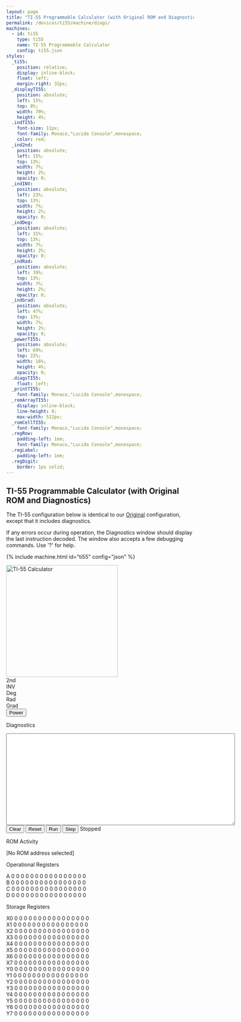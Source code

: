 ```yaml
---
layout: page
title: "TI-55 Programmable Calculator (with Original ROM and Diagnostics)"
permalink: /devices/ti55/machine/diags/
machines:
  - id: ti55
    type: ti55
    name: TI-55 Programmable Calculator
    config: ti55.json
styles:
  _ti55:
    position: relative;
    display: inline-block;
    float: left;
    margin-right: 32px;
  _displayTI55:
    position: absolute;
    left: 15%;
    top: 8%;
    width: 70%;
    height: 4%;
  .indTI55:
    font-size: 11px;
    font-family: Monaco,"Lucida Console",monospace;
    color: red;
  _ind2nd:
    position: absolute;
    left: 15%;
    top: 13%;
    width: 7%;
    height: 2%;
    opacity: 0;
  _indINV:
    position: absolute;
    left: 23%;
    top: 13%;
    width: 7%;
    height: 2%;
    opacity: 0;
  _indDeg:
    position: absolute;
    left: 31%;
    top: 13%;
    width: 7%;
    height: 2%;
    opacity: 0;
  _indRad:
    position: absolute;
    left: 39%;
    top: 13%;
    width: 7%;
    height: 2%;
    opacity: 0;
  _indGrad:
    position: absolute;
    left: 47%;
    top: 13%;
    width: 7%;
    height: 2%;
    opacity: 0;
  _powerTI55:
    position: absolute;
    left: 69%;
    top: 22%;
    width: 16%;
    height: 4%;
    opacity: 0;
  .diagsTI55:
    float: left;
  _printTI55:
    font-family: Monaco,"Lucida Console",monospace;
  _romArrayTI55:
    display: inline-block;
    line-height: 0;
    max-width: 512px;
  _romCellTI55:
    font-family: Monaco,"Lucida Console",monospace;
  .regRow:
    padding-left: 1em;
    font-family: Monaco,"Lucida Console",monospace;
  .regLabel:
    padding-left: 1em;
  .regDigit:
    border: 1px solid;
---
```


TI-55 Programmable Calculator (with Original ROM and Diagnostics)
-----------------------------------------------------------------

The TI-55 configuration below is identical to our [Original](../) configuration, except that
it includes diagnostics.

If any errors occur during operation, the Diagnostics window should display the last instruction decoded.
The window also accepts a few debugging commands.  Use '?' for help.

{% include machine.html id="ti55" config="json" %}

<div id="ti55">
  <img id="imageTI55" src="/devices/ti55/images/TI-55.png" width="300" alt="TI-55 Calculator"/>
  <div id="displayTI55"></div>
  <div id="ind2nd" class="indTI55">2nd</div>
  <div id="indINV" class="indTI55">INV</div>
  <div id="indDeg" class="indTI55">Deg</div>
  <div id="indRad" class="indTI55">Rad</div>
  <div id="indGrad" class="indTI55">Grad</div>
  <button id="powerTI55">Power</button>
</div>
<div class="diagsTI55">
  <div>
    <p>Diagnostics</p>
    <textarea id="printTI55" cols="74" rows="16" spellcheck="false"></textarea>
  </div>
  <button id="clearTI55">Clear</button>
  <button id="resetTI55">Reset</button>
  <button id="runTI55">Run</button>
  <button id="stepTI55">Step</button>
  <span id="speedTI55">Stopped</span>
  <p>ROM Activity</p>
  <div id="romArrayTI55"></div>
  <p id="romCellTI55">[No ROM address selected]</p>
  <p>Operational Registers</p>
  <div>
  	<div class="regRow">
  	  <span class="regLabel">A</span>
  	  <span class="regDigit" id="regA-15">0</span>
  	  <span class="regDigit" id="regA-14">0</span>
  	  <span class="regDigit" id="regA-13">0</span>
  	  <span class="regDigit" id="regA-12">0</span>
  	  <span class="regDigit" id="regA-11">0</span>
  	  <span class="regDigit" id="regA-10">0</span>
  	  <span class="regDigit" id="regA-09">0</span>
  	  <span class="regDigit" id="regA-08">0</span>
  	  <span class="regDigit" id="regA-07">0</span>
  	  <span class="regDigit" id="regA-06">0</span>
  	  <span class="regDigit" id="regA-05">0</span>
  	  <span class="regDigit" id="regA-04">0</span>
  	  <span class="regDigit" id="regA-03">0</span>
  	  <span class="regDigit" id="regA-02">0</span>
  	  <span class="regDigit" id="regA-01">0</span>
  	  <span class="regDigit" id="regA-00">0</span>
  	</div>
  	<div class="regRow">
  	  <span class="regLabel">B</span>
  	  <span class="regDigit" id="regB-15">0</span>
  	  <span class="regDigit" id="regB-14">0</span>
  	  <span class="regDigit" id="regB-13">0</span>
  	  <span class="regDigit" id="regB-12">0</span>
  	  <span class="regDigit" id="regB-11">0</span>
  	  <span class="regDigit" id="regB-10">0</span>
  	  <span class="regDigit" id="regB-09">0</span>
  	  <span class="regDigit" id="regB-08">0</span>
  	  <span class="regDigit" id="regB-07">0</span>
  	  <span class="regDigit" id="regB-06">0</span>
  	  <span class="regDigit" id="regB-05">0</span>
  	  <span class="regDigit" id="regB-04">0</span>
  	  <span class="regDigit" id="regB-03">0</span>
  	  <span class="regDigit" id="regB-02">0</span>
  	  <span class="regDigit" id="regB-01">0</span>
  	  <span class="regDigit" id="regB-00">0</span>
  	</div>
  	<div class="regRow">
  	  <span class="regLabel">C</span>
  	  <span class="regDigit" id="regC-15">0</span>
  	  <span class="regDigit" id="regC-14">0</span>
  	  <span class="regDigit" id="regC-13">0</span>
  	  <span class="regDigit" id="regC-12">0</span>
  	  <span class="regDigit" id="regC-11">0</span>
  	  <span class="regDigit" id="regC-10">0</span>
  	  <span class="regDigit" id="regC-09">0</span>
  	  <span class="regDigit" id="regC-08">0</span>
  	  <span class="regDigit" id="regC-07">0</span>
  	  <span class="regDigit" id="regC-06">0</span>
  	  <span class="regDigit" id="regC-05">0</span>
  	  <span class="regDigit" id="regC-04">0</span>
  	  <span class="regDigit" id="regC-03">0</span>
  	  <span class="regDigit" id="regC-02">0</span>
  	  <span class="regDigit" id="regC-01">0</span>
  	  <span class="regDigit" id="regC-00">0</span>
  	</div>
  	<div class="regRow">
  	  <span class="regLabel">D</span>
  	  <span class="regDigit" id="regD-15">0</span>
  	  <span class="regDigit" id="regD-14">0</span>
  	  <span class="regDigit" id="regD-13">0</span>
  	  <span class="regDigit" id="regD-12">0</span>
  	  <span class="regDigit" id="regD-11">0</span>
  	  <span class="regDigit" id="regD-10">0</span>
  	  <span class="regDigit" id="regD-09">0</span>
  	  <span class="regDigit" id="regD-08">0</span>
  	  <span class="regDigit" id="regD-07">0</span>
  	  <span class="regDigit" id="regD-06">0</span>
  	  <span class="regDigit" id="regD-05">0</span>
  	  <span class="regDigit" id="regD-04">0</span>
  	  <span class="regDigit" id="regD-03">0</span>
  	  <span class="regDigit" id="regD-02">0</span>
  	  <span class="regDigit" id="regD-01">0</span>
  	  <span class="regDigit" id="regD-00">0</span>
  	</div>
  </div>
  <p>Storage Registers</p>
  <div>
  	<div class="regRow">
  	  <span class="regLabel">X0</span>
  	  <span class="regDigit" id="regX0-15">0</span>
  	  <span class="regDigit" id="regX0-14">0</span>
  	  <span class="regDigit" id="regX0-13">0</span>
  	  <span class="regDigit" id="regX0-12">0</span>
  	  <span class="regDigit" id="regX0-11">0</span>
  	  <span class="regDigit" id="regX0-10">0</span>
  	  <span class="regDigit" id="regX0-09">0</span>
  	  <span class="regDigit" id="regX0-08">0</span>
  	  <span class="regDigit" id="regX0-07">0</span>
  	  <span class="regDigit" id="regX0-06">0</span>
  	  <span class="regDigit" id="regX0-05">0</span>
  	  <span class="regDigit" id="regX0-04">0</span>
  	  <span class="regDigit" id="regX0-03">0</span>
  	  <span class="regDigit" id="regX0-02">0</span>
  	  <span class="regDigit" id="regX0-01">0</span>
  	  <span class="regDigit" id="regX0-00">0</span>
  	</div>
  	<div class="regRow">
  	  <span class="regLabel">X1</span>
  	  <span class="regDigit" id="regX1-15">0</span>
  	  <span class="regDigit" id="regX1-14">0</span>
  	  <span class="regDigit" id="regX1-13">0</span>
  	  <span class="regDigit" id="regX1-12">0</span>
  	  <span class="regDigit" id="regX1-11">0</span>
  	  <span class="regDigit" id="regX1-10">0</span>
  	  <span class="regDigit" id="regX1-09">0</span>
  	  <span class="regDigit" id="regX1-08">0</span>
  	  <span class="regDigit" id="regX1-07">0</span>
  	  <span class="regDigit" id="regX1-06">0</span>
  	  <span class="regDigit" id="regX1-05">0</span>
  	  <span class="regDigit" id="regX1-04">0</span>
  	  <span class="regDigit" id="regX1-03">0</span>
  	  <span class="regDigit" id="regX1-02">0</span>
  	  <span class="regDigit" id="regX1-01">0</span>
  	  <span class="regDigit" id="regX1-00">0</span>
  	</div>
  	<div class="regRow">
  	  <span class="regLabel">X2</span>
  	  <span class="regDigit" id="regX2-15">0</span>
  	  <span class="regDigit" id="regX2-14">0</span>
  	  <span class="regDigit" id="regX2-13">0</span>
  	  <span class="regDigit" id="regX2-12">0</span>
  	  <span class="regDigit" id="regX2-11">0</span>
  	  <span class="regDigit" id="regX2-10">0</span>
  	  <span class="regDigit" id="regX2-09">0</span>
  	  <span class="regDigit" id="regX2-08">0</span>
  	  <span class="regDigit" id="regX2-07">0</span>
  	  <span class="regDigit" id="regX2-06">0</span>
  	  <span class="regDigit" id="regX2-05">0</span>
  	  <span class="regDigit" id="regX2-04">0</span>
  	  <span class="regDigit" id="regX2-03">0</span>
  	  <span class="regDigit" id="regX2-02">0</span>
  	  <span class="regDigit" id="regX2-01">0</span>
  	  <span class="regDigit" id="regX2-00">0</span>
  	</div>
  	<div class="regRow">
  	  <span class="regLabel">X3</span>
  	  <span class="regDigit" id="regX3-15">0</span>
  	  <span class="regDigit" id="regX3-14">0</span>
  	  <span class="regDigit" id="regX3-13">0</span>
  	  <span class="regDigit" id="regX3-12">0</span>
  	  <span class="regDigit" id="regX3-11">0</span>
  	  <span class="regDigit" id="regX3-10">0</span>
  	  <span class="regDigit" id="regX3-09">0</span>
  	  <span class="regDigit" id="regX3-08">0</span>
  	  <span class="regDigit" id="regX3-07">0</span>
  	  <span class="regDigit" id="regX3-06">0</span>
  	  <span class="regDigit" id="regX3-05">0</span>
  	  <span class="regDigit" id="regX3-04">0</span>
  	  <span class="regDigit" id="regX3-03">0</span>
  	  <span class="regDigit" id="regX3-02">0</span>
  	  <span class="regDigit" id="regX3-01">0</span>
  	  <span class="regDigit" id="regX3-00">0</span>
  	</div>
  	<div class="regRow">
  	  <span class="regLabel">X4</span>
  	  <span class="regDigit" id="regX4-15">0</span>
  	  <span class="regDigit" id="regX4-14">0</span>
  	  <span class="regDigit" id="regX4-13">0</span>
  	  <span class="regDigit" id="regX4-12">0</span>
  	  <span class="regDigit" id="regX4-11">0</span>
  	  <span class="regDigit" id="regX4-10">0</span>
  	  <span class="regDigit" id="regX4-09">0</span>
  	  <span class="regDigit" id="regX4-08">0</span>
  	  <span class="regDigit" id="regX4-07">0</span>
  	  <span class="regDigit" id="regX4-06">0</span>
  	  <span class="regDigit" id="regX4-05">0</span>
  	  <span class="regDigit" id="regX4-04">0</span>
  	  <span class="regDigit" id="regX4-03">0</span>
  	  <span class="regDigit" id="regX4-02">0</span>
  	  <span class="regDigit" id="regX4-01">0</span>
  	  <span class="regDigit" id="regX4-00">0</span>
  	</div>
  	<div class="regRow">
  	  <span class="regLabel">X5</span>
  	  <span class="regDigit" id="regX5-15">0</span>
  	  <span class="regDigit" id="regX5-14">0</span>
  	  <span class="regDigit" id="regX5-13">0</span>
  	  <span class="regDigit" id="regX5-12">0</span>
  	  <span class="regDigit" id="regX5-11">0</span>
  	  <span class="regDigit" id="regX5-10">0</span>
  	  <span class="regDigit" id="regX5-09">0</span>
  	  <span class="regDigit" id="regX5-08">0</span>
  	  <span class="regDigit" id="regX5-07">0</span>
  	  <span class="regDigit" id="regX5-06">0</span>
  	  <span class="regDigit" id="regX5-05">0</span>
  	  <span class="regDigit" id="regX5-04">0</span>
  	  <span class="regDigit" id="regX5-03">0</span>
  	  <span class="regDigit" id="regX5-02">0</span>
  	  <span class="regDigit" id="regX5-01">0</span>
  	  <span class="regDigit" id="regX5-00">0</span>
  	</div>
  	<div class="regRow">
  	  <span class="regLabel">X6</span>
  	  <span class="regDigit" id="regX6-15">0</span>
  	  <span class="regDigit" id="regX6-14">0</span>
  	  <span class="regDigit" id="regX6-13">0</span>
  	  <span class="regDigit" id="regX6-12">0</span>
  	  <span class="regDigit" id="regX6-11">0</span>
  	  <span class="regDigit" id="regX6-10">0</span>
  	  <span class="regDigit" id="regX6-09">0</span>
  	  <span class="regDigit" id="regX6-08">0</span>
  	  <span class="regDigit" id="regX6-07">0</span>
  	  <span class="regDigit" id="regX6-06">0</span>
  	  <span class="regDigit" id="regX6-05">0</span>
  	  <span class="regDigit" id="regX6-04">0</span>
  	  <span class="regDigit" id="regX6-03">0</span>
  	  <span class="regDigit" id="regX6-02">0</span>
  	  <span class="regDigit" id="regX6-01">0</span>
  	  <span class="regDigit" id="regX6-00">0</span>
  	</div>
  	<div class="regRow">
  	  <span class="regLabel">X7</span>
  	  <span class="regDigit" id="regX7-15">0</span>
  	  <span class="regDigit" id="regX7-14">0</span>
  	  <span class="regDigit" id="regX7-13">0</span>
  	  <span class="regDigit" id="regX7-12">0</span>
  	  <span class="regDigit" id="regX7-11">0</span>
  	  <span class="regDigit" id="regX7-10">0</span>
  	  <span class="regDigit" id="regX7-09">0</span>
  	  <span class="regDigit" id="regX7-08">0</span>
  	  <span class="regDigit" id="regX7-07">0</span>
  	  <span class="regDigit" id="regX7-06">0</span>
  	  <span class="regDigit" id="regX7-05">0</span>
  	  <span class="regDigit" id="regX7-04">0</span>
  	  <span class="regDigit" id="regX7-03">0</span>
  	  <span class="regDigit" id="regX7-02">0</span>
  	  <span class="regDigit" id="regX7-01">0</span>
  	  <span class="regDigit" id="regX7-00">0</span>
  	</div>
  	<div class="regRow">
  	  <span class="regLabel">Y0</span>
  	  <span class="regDigit" id="regY0-15">0</span>
  	  <span class="regDigit" id="regY0-14">0</span>
  	  <span class="regDigit" id="regY0-13">0</span>
  	  <span class="regDigit" id="regY0-12">0</span>
  	  <span class="regDigit" id="regY0-11">0</span>
  	  <span class="regDigit" id="regY0-10">0</span>
  	  <span class="regDigit" id="regY0-09">0</span>
  	  <span class="regDigit" id="regY0-08">0</span>
  	  <span class="regDigit" id="regY0-07">0</span>
  	  <span class="regDigit" id="regY0-06">0</span>
  	  <span class="regDigit" id="regY0-05">0</span>
  	  <span class="regDigit" id="regY0-04">0</span>
  	  <span class="regDigit" id="regY0-03">0</span>
  	  <span class="regDigit" id="regY0-02">0</span>
  	  <span class="regDigit" id="regY0-01">0</span>
  	  <span class="regDigit" id="regY0-00">0</span>
  	</div>
  	<div class="regRow">
  	  <span class="regLabel">Y1</span>
  	  <span class="regDigit" id="regY1-15">0</span>
  	  <span class="regDigit" id="regY1-14">0</span>
  	  <span class="regDigit" id="regY1-13">0</span>
  	  <span class="regDigit" id="regY1-12">0</span>
  	  <span class="regDigit" id="regY1-11">0</span>
  	  <span class="regDigit" id="regY1-10">0</span>
  	  <span class="regDigit" id="regY1-09">0</span>
  	  <span class="regDigit" id="regY1-08">0</span>
  	  <span class="regDigit" id="regY1-07">0</span>
  	  <span class="regDigit" id="regY1-06">0</span>
  	  <span class="regDigit" id="regY1-05">0</span>
  	  <span class="regDigit" id="regY1-04">0</span>
  	  <span class="regDigit" id="regY1-03">0</span>
  	  <span class="regDigit" id="regY1-02">0</span>
  	  <span class="regDigit" id="regY1-01">0</span>
  	  <span class="regDigit" id="regY1-00">0</span>
  	</div>
  	<div class="regRow">
  	  <span class="regLabel">Y2</span>
  	  <span class="regDigit" id="regY2-15">0</span>
  	  <span class="regDigit" id="regY2-14">0</span>
  	  <span class="regDigit" id="regY2-13">0</span>
  	  <span class="regDigit" id="regY2-12">0</span>
  	  <span class="regDigit" id="regY2-11">0</span>
  	  <span class="regDigit" id="regY2-10">0</span>
  	  <span class="regDigit" id="regY2-09">0</span>
  	  <span class="regDigit" id="regY2-08">0</span>
  	  <span class="regDigit" id="regY2-07">0</span>
  	  <span class="regDigit" id="regY2-06">0</span>
  	  <span class="regDigit" id="regY2-05">0</span>
  	  <span class="regDigit" id="regY2-04">0</span>
  	  <span class="regDigit" id="regY2-03">0</span>
  	  <span class="regDigit" id="regY2-02">0</span>
  	  <span class="regDigit" id="regY2-01">0</span>
  	  <span class="regDigit" id="regY2-00">0</span>
  	</div>
  	<div class="regRow">
  	  <span class="regLabel">Y3</span>
  	  <span class="regDigit" id="regY3-15">0</span>
  	  <span class="regDigit" id="regY3-14">0</span>
  	  <span class="regDigit" id="regY3-13">0</span>
  	  <span class="regDigit" id="regY3-12">0</span>
  	  <span class="regDigit" id="regY3-11">0</span>
  	  <span class="regDigit" id="regY3-10">0</span>
  	  <span class="regDigit" id="regY3-09">0</span>
  	  <span class="regDigit" id="regY3-08">0</span>
  	  <span class="regDigit" id="regY3-07">0</span>
  	  <span class="regDigit" id="regY3-06">0</span>
  	  <span class="regDigit" id="regY3-05">0</span>
  	  <span class="regDigit" id="regY3-04">0</span>
  	  <span class="regDigit" id="regY3-03">0</span>
  	  <span class="regDigit" id="regY3-02">0</span>
  	  <span class="regDigit" id="regY3-01">0</span>
  	  <span class="regDigit" id="regY3-00">0</span>
  	</div>
  	<div class="regRow">
  	  <span class="regLabel">Y4</span>
  	  <span class="regDigit" id="regY4-15">0</span>
  	  <span class="regDigit" id="regY4-14">0</span>
  	  <span class="regDigit" id="regY4-13">0</span>
  	  <span class="regDigit" id="regY4-12">0</span>
  	  <span class="regDigit" id="regY4-11">0</span>
  	  <span class="regDigit" id="regY4-10">0</span>
  	  <span class="regDigit" id="regY4-09">0</span>
  	  <span class="regDigit" id="regY4-08">0</span>
  	  <span class="regDigit" id="regY4-07">0</span>
  	  <span class="regDigit" id="regY4-06">0</span>
  	  <span class="regDigit" id="regY4-05">0</span>
  	  <span class="regDigit" id="regY4-04">0</span>
  	  <span class="regDigit" id="regY4-03">0</span>
  	  <span class="regDigit" id="regY4-02">0</span>
  	  <span class="regDigit" id="regY4-01">0</span>
  	  <span class="regDigit" id="regY4-00">0</span>
  	</div>
  	<div class="regRow">
  	  <span class="regLabel">Y5</span>
  	  <span class="regDigit" id="regY5-15">0</span>
  	  <span class="regDigit" id="regY5-14">0</span>
  	  <span class="regDigit" id="regY5-13">0</span>
  	  <span class="regDigit" id="regY5-12">0</span>
  	  <span class="regDigit" id="regY5-11">0</span>
  	  <span class="regDigit" id="regY5-10">0</span>
  	  <span class="regDigit" id="regY5-09">0</span>
  	  <span class="regDigit" id="regY5-08">0</span>
  	  <span class="regDigit" id="regY5-07">0</span>
  	  <span class="regDigit" id="regY5-06">0</span>
  	  <span class="regDigit" id="regY5-05">0</span>
  	  <span class="regDigit" id="regY5-04">0</span>
  	  <span class="regDigit" id="regY5-03">0</span>
  	  <span class="regDigit" id="regY5-02">0</span>
  	  <span class="regDigit" id="regY5-01">0</span>
  	  <span class="regDigit" id="regY5-00">0</span>
  	</div>
  	<div class="regRow">
  	  <span class="regLabel">Y6</span>
  	  <span class="regDigit" id="regY6-15">0</span>
  	  <span class="regDigit" id="regY6-14">0</span>
  	  <span class="regDigit" id="regY6-13">0</span>
  	  <span class="regDigit" id="regY6-12">0</span>
  	  <span class="regDigit" id="regY6-11">0</span>
  	  <span class="regDigit" id="regY6-10">0</span>
  	  <span class="regDigit" id="regY6-09">0</span>
  	  <span class="regDigit" id="regY6-08">0</span>
  	  <span class="regDigit" id="regY6-07">0</span>
  	  <span class="regDigit" id="regY6-06">0</span>
  	  <span class="regDigit" id="regY6-05">0</span>
  	  <span class="regDigit" id="regY6-04">0</span>
  	  <span class="regDigit" id="regY6-03">0</span>
  	  <span class="regDigit" id="regY6-02">0</span>
  	  <span class="regDigit" id="regY6-01">0</span>
  	  <span class="regDigit" id="regY6-00">0</span>
  	</div>
  	<div class="regRow">
  	  <span class="regLabel">Y7</span>
  	  <span class="regDigit" id="regY7-15">0</span>
  	  <span class="regDigit" id="regY7-14">0</span>
  	  <span class="regDigit" id="regY7-13">0</span>
  	  <span class="regDigit" id="regY7-12">0</span>
  	  <span class="regDigit" id="regY7-11">0</span>
  	  <span class="regDigit" id="regY7-10">0</span>
  	  <span class="regDigit" id="regY7-09">0</span>
  	  <span class="regDigit" id="regY7-08">0</span>
  	  <span class="regDigit" id="regY7-07">0</span>
  	  <span class="regDigit" id="regY7-06">0</span>
  	  <span class="regDigit" id="regY7-05">0</span>
  	  <span class="regDigit" id="regY7-04">0</span>
  	  <span class="regDigit" id="regY7-03">0</span>
  	  <span class="regDigit" id="regY7-02">0</span>
  	  <span class="regDigit" id="regY7-01">0</span>
  	  <span class="regDigit" id="regY7-00">0</span>
  	</div>
  </div>
</div>
